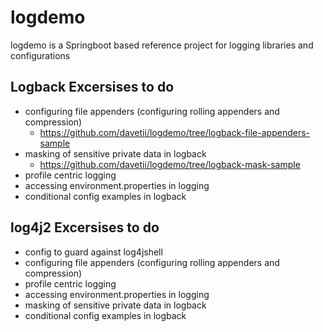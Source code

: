 # logdemo

logdemo is a Springboot based reference project for logging libraries and configurations

## Logback Excersises to do
* configuring file appenders (configuring rolling appenders and compression)
  * https://github.com/davetii/logdemo/tree/logback-file-appenders-sample
* masking of sensitive private data in logback
  * https://github.com/davetii/logdemo/tree/logback-mask-sample
* profile centric logging
* accessing environment.properties in logging
* conditional config examples in logback


## log4j2 Excersises to do
* config to guard against log4jshell
* configuring file appenders (configuring rolling appenders and compression)
* profile centric logging
* accessing environment.properties in logging
* masking of sensitive private data in logback
* conditional config examples in logback




